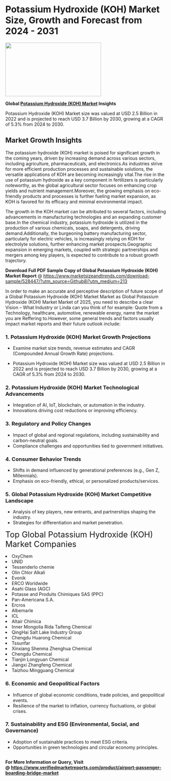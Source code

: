 <H1>Potassium Hydroxide (KOH) Market Size, Growth and Forecast from 2024 - 2031</H1><img class="aligncenter size-medium wp-image-584254" src="https://thirdeyenews.in/wp-content/uploads/2024/09/Global-Market-Research-300x168.jpeg" alt="" width="300" height="168" /><p><strong>Global&nbsp;<a href="https://www.marketsizeandtrends.com/download-sample/528447/?utm_source=Github8j?utm_medium=213">Potassium Hydroxide (KOH) Market</a> Insights</strong></p><p>Potassium Hydroxide (KOH) Market size was valued at USD 2.5 Billion in 2022 and is projected to reach USD 3.7 Billion by 2030, growing at a CAGR of 5.3% from 2024 to 2030.</p><p><h2>Market Growth Insights</h2> <p>The potassium hydroxide (KOH) market is poised for significant growth in the coming years, driven by increasing demand across various sectors, including agriculture, pharmaceuticals, and electronics.As industries strive for more efficient production processes and sustainable solutions, the versatile applications of KOH are becoming increasingly vital.The rise in the use of potassium hydroxide as a key component in fertilizers is particularly noteworthy, as the global agricultural sector focuses on enhancing crop yields and nutrient management.Moreover, the growing emphasis on eco-friendly products and processes is further fueling market expansion, as KOH is favored for its efficacy and minimal environmental impact.</p> <p>The growth in the KOH market can be attributed to several factors, including advancements in manufacturing technologies and an expanding customer base.In the chemical industry, potassium hydroxide is utilized in the production of various chemicals, soaps, and detergents, driving demand.Additionally, the burgeoning battery manufacturing sector, particularly for electric vehicles, is increasingly relying on KOH for electrolyte solutions, further enhancing market prospects.Geographic expansion in emerging markets, coupled with strategic partnerships and mergers among key players, is expected to contribute to a robust growth trajectory.</p> <p><span class=""><strong>Download Full PDF Sample Copy of Global Potassium Hydroxide (KOH) Market Report</strong> @ <a href="https://www.marketsizeandtrends.com/download-sample/528447/?utm_source=Github8j?utm_medium=213" target="_blank">https://www.marketsizeandtrends.com/download-sample/528447/?utm_source=Github8j?utm_medium=213</a></span></p><p>In order to make an accurate and perceptive description of future scope of a Global&nbsp;Potassium Hydroxide (KOH) Market Market as Global&nbsp;Potassium Hydroxide (KOH) Market Market of 2025, you need to describe a clear Vision &ndash; What Industry or Linda can you think of for example: Quote from a Technology, healthcare, automotive, renewable energy, name the market you are Reffering to.However, some general trends and factors usually impact market reports and their future outlook include:</p><h3>1.&nbsp;<strong>Potassium Hydroxide (KOH) Market Growth Projections</strong></h3><ul><li>Examine market size trends, revenue estimates and CAGR (Compounded Annual Growth Rate) projections.</li><li><p>Potassium Hydroxide (KOH) Market size was valued at USD 2.5 Billion in 2022 and is projected to reach USD 3.7 Billion by 2030, growing at a CAGR of 5.3% from 2024 to 2030.</p></li></ul><h3>2.&nbsp;<strong>Potassium Hydroxide (KOH) Market Technological Advancements</strong></h3><ul><li>Integration of AI, IoT, blockchain, or automation in the industry.</li><li>Innovations driving cost reductions or improving efficiency.</li></ul><h3>3.&nbsp;<strong>Regulatory and Policy Changes</strong></h3><ul><li>Impact of global and regional regulations, including sustainability and carbon-neutral goals.</li><li>Compliance challenges and opportunities tied to government initiatives.</li></ul><h3>4.&nbsp;<strong>Consumer Behavior Trends</strong></h3><ul><li>Shifts in demand influenced by generational preferences (e.g., Gen Z, Millennials).</li><li>Emphasis on eco-friendly, ethical, or personalized products/services.</li></ul><h3>5.&nbsp;<strong>Global Potassium Hydroxide (KOH) Market Competitive Landscape</strong></h3><ul><li>Analysis of key players, new entrants, and partnerships shaping the industry.</li><li>Strategies for differentiation and market penetration.</li></ul><p data-pm-slice="1 1 []"><span style="color: inherit; font-family: inherit; font-size: 25px;">Top Global Potassium Hydroxide (KOH) Market Companies</span></p><div class="" data-test-id=""><p><li>OxyChem</li><li> UNID</li><li> Tessenderlo chemie</li><li> Olin Chlor Alkali</li><li> Evonik</li><li> ERCO Worldwide</li><li> Asahi Glass (AGC)</li><li> Potasse and Produits Chimiques SAS (PPC)</li><li> Pan-Americana S.A.</li><li> Ercros</li><li> Albemarle</li><li> ICL</li><li> Altair Chimica</li><li> Inner Mongolia Rida Taifeng Chemical</li><li> QingHai Salt Lake Industry Group</li><li> Chengdu Huarong Chemical</li><li> Tssunfar</li><li> Xinxiang Shenma Zhenghua Chemical</li><li> Chengdu Chemical</li><li> Tianjin Longyuan Chemical</li><li> Jiangxi Zhangfeng Chemical</li><li> Taizhou Mingguang Chemical</li></p></div><h3>6.&nbsp;<strong>Economic and Geopolitical Factors</strong></h3><ul><li>Influence of global economic conditions, trade policies, and geopolitical events.</li><li>Resilience of the market to inflation, currency fluctuations, or global crises.</li></ul><h3>7.&nbsp;<strong>Sustainability and ESG (Environmental, Social, and Governance)</strong></h3><ul><li>Adoption of sustainable practices to meet ESG criteria.</li><li>Opportunities in green technologies and circular economy principles.</li></ul><h2><strong style="font-size: 14px;">For More Information or Query, Visit @&nbsp;</strong><a style="background-color: #ffffff; font-size: 14px;" href="https://www.marketsizeandtrends.com/report/potassium-hydroxide-koh-market/" target="_blank">https://www.verifiedmarketreports.com/product/airport-passenger-boarding-bridge-market</a></h2>